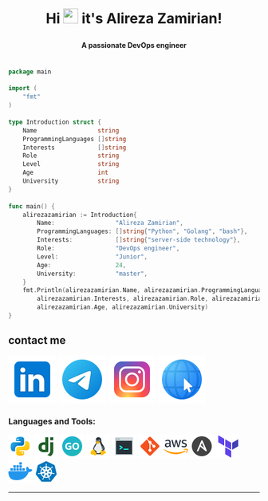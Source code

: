 <h1 align="center"><p>Hi <img width="30px" height="30px" src="https://user-images.githubusercontent.com/18350557/176309783-0785949b-9127-417c-8b55-ab5a4333674e.gif" alt=""> it's Alireza Zamirian! </p></h1>
<h4 align="center">A passionate DevOps engineer</h4>


``` go

package main

import (
	"fmt"
)

type Introduction struct {
	Name                 string
	ProgrammingLanguages []string
	Interests            []string
	Role                 string
	Level                string
	Age                  int
	University           string
}

func main() {
	alirezazamirian := Introduction{
		Name:                 "Alireza Zamirian",
		ProgrammingLanguages: []string{"Python", "Golang", "bash"},
		Interests:            []string{"server-side technology"},
		Role:                 "DevOps engineer",
		Level:                "Junior",
		Age:                  24,
		University:           "master",
	}
	fmt.Println(alirezazamirian.Name, alirezazamirian.ProgrammingLanguages,
		alirezazamirian.Interests, alirezazamirian.Role, alirezazamirian.Level,
		alirezazamirian.Age, alirezazamirian.University)
}


```

## contact me

<a href="https://linkedin.com/in/alirezazamirian/"><img src="https://github.com/Alirezazamirian/Alirezazamirian/blob/main/icons8-linkedin-96.png"></a>
<a href="https://telegram.com/alireza_zamirian/"><img src="https://github.com/Alirezazamirian/Alirezazamirian/blob/main/icons8-telegram-96.png"></a>
<a href="https://instagram.com/alireza_zamirian/"><img src="https://github.com/Alirezazamirian/Alirezazamirian/blob/main/icons8-instagram-96.png"></a>
<a href=""><img src="https://github.com/Alirezazamirian/Alirezazamirian/blob/main/icons8-website-96(1).png"></a>



 
<h3 align="left">Languages and Tools:</h3>
<a href=""><img src="https://github.com/Alirezazamirian/Alirezazamirian/blob/main/icons8-python-48.png"></a>
<a href=""><img src="https://github.com/Alirezazamirian/Alirezazamirian/blob/main/icons8-django-48(1).png"></a>
<a href=""><img src="https://github.com/Alirezazamirian/Alirezazamirian/blob/main/icons8-go-48.png"></a>
<a href=""><img src="https://github.com/Alirezazamirian/Alirezazamirian/blob/main/icons8-linux-48.png"></a>
<a href=""><img src="https://github.com/Alirezazamirian/Alirezazamirian/blob/main/icons8-bash-48.png"></a>
<a href=""><img src="https://github.com/Alirezazamirian/Alirezazamirian/blob/main/icons8-git-48.png"></a>
<a href=""><img src="https://github.com/Alirezazamirian/Alirezazamirian/blob/main/icons8-aws-48.png"></a>
<a href=""><img src="https://github.com/Alirezazamirian/Alirezazamirian/blob/main/icons8-ansible-48.png"></a>
<a href=""><img src="https://github.com/Alirezazamirian/Alirezazamirian/blob/main/icons8-terraform-48.png"></a>
<a href=""><img src="https://github.com/Alirezazamirian/Alirezazamirian/blob/main/icons8-docker-48.png"></a>
<a href=""><img src="https://github.com/Alirezazamirian/Alirezazamirian/blob/main/icons8-kubernetes-48.png"></a>

___



